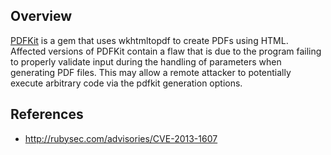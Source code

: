 ## Overview
[PDFKit](https://rubygems.org/gems/pdfkit) is a gem that uses wkhtmltopdf to create PDFs using HTML.
Affected versions of PDFKit contain a flaw that is due to the program failing to properly validate input during the handling of parameters when generating PDF files. This may allow a remote attacker to potentially execute arbitrary code via the pdfkit generation options.

## References
- http://rubysec.com/advisories/CVE-2013-1607
